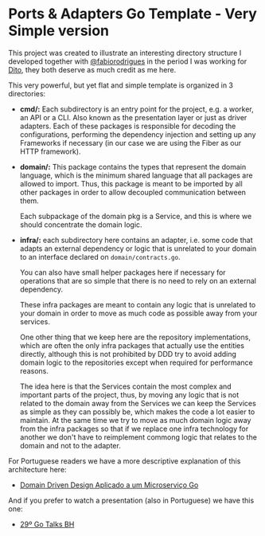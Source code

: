 # Ports & Adapters Go Template - Very Simple version

This project was created to illustrate an interesting directory structure
I developed together with [@fabiorodrigues](https://github.com/fabiorodrigues) in the period I was working
for [Dito](https://dito.com.br), they both deserve as much credit as me here.

This very powerful, but yet flat and simple template is organized in 3 directories:

- **cmd/:** Each subdirectory is an entry point for the project,
  e.g. a worker, an API or a CLI. Also known as the presentation layer or
  just as driver adapters. Each of these packages
  is responsible for decoding the configurations, performing the
  dependency injection and setting up any Frameworks if necessary
  (in our case we are using the Fiber as our HTTP framework).

- **domain/:** This package contains the types that represent the domain language,
  which is the minimum shared language that all packages are allowed to import.
  Thus, this package is meant to be imported by all other packages in order to
  allow decoupled communication between them.

  Each subpackage of the domain pkg is a Service, and this is where we
  should concentrate the domain logic.

- **infra/:** each subdirectory here contains an adapter, i.e. some code
  that adapts an external dependency or logic that is unrelated to your domain
  to an interface declared on `domain/contracts.go`.

  You can also have small helper packages here if necessary for operations that
  are so simple that there is no need to rely on an external dependency.

  These infra packages are meant to contain any logic that is unrelated
  to your domain in order to move as much code as possible away from your services.

  One other thing that we keep here are the repository implementations, which are often the only
  infra packages that actually use the entities directly, although this is not prohibited
  by DDD try to avoid adding domain logic to the repositories except when
  required for performance reasons.

  The idea here is that the Services contain the most complex and important parts of the project,
  thus, by moving any logic that is not related to the domain away from the Services we can
  keep the Services as simple as they can possibly be, which makes the code a lot easier to maintain.
  At the same time we try to move as much domain logic away from the infra packages so that
  if we replace one infra technology for another we don't have to reimplement commong logic that
  relates to the domain and not to the adapter.

For Portuguese readers we have a more descriptive explanation of this architecture here:

- [Domain Driven Design Aplicado a um Microserviço Go](https://eng.dito.com.br/domain-driven-design-ddd-aplicado-a-um-microservico-go)

And if you prefer to watch a presentation (also in Portuguese) we have this one:

- [29º Go Talks BH](https://youtu.be/ODft0k1LeHU)

